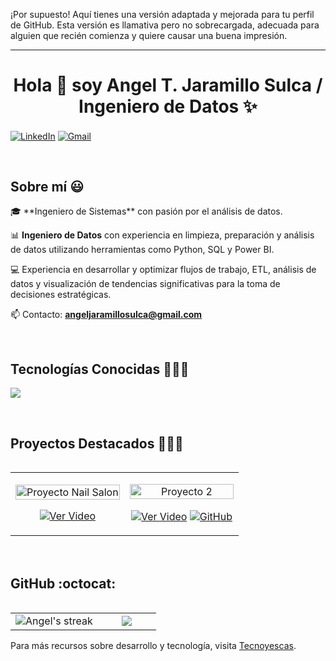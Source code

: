 ¡Por supuesto! Aquí tienes una versión adaptada y mejorada para tu perfil de GitHub. Esta versión es llamativa pero no sobrecargada, adecuada para alguien que recién comienza y quiere causar una buena impresión.

---

<h1 align="center">Hola 👋 soy Angel T. Jaramillo Sulca / Ingeniero de Datos ✨ </h1> 

<p align="left">
  <a href="https://www.linkedin.com/in/angeljarads/" target="blank"><img align="center" src="https://img.shields.io/badge/LinkedIn-0077B5?style=for-the-badge&logo=linkedin&logoColor=white" alt="LinkedIn"/></a>
<a href = "mailto:angeljaramillosulca@gmail.com" target="blank"><img align="center" src="https://img.shields.io/badge/Gmail-D14836?style=for-the-badge&logo=gmail&logoColor=white" alt="Gmail"  /></a>
</p>
<br>

<h2>Sobre mí 😃</h2>

<p align="left">
🎓 **Ingeniero de Sistemas** con pasión por el análisis de datos.

📊 **Ingeniero de Datos** con experiencia en limpieza, preparación y análisis de datos utilizando herramientas como Python, SQL y Power BI.

💻 Experiencia en desarrollar y optimizar flujos de trabajo, ETL, análisis de datos y visualización de tendencias significativas para la toma de decisiones estratégicas.

📫 Contacto: **angeljaramillosulca@gmail.com**
</p>
<br>

<h2>Tecnologías Conocidas 👨🏻‍💻</h2>

<p align="left">
  <a href="https://skillicons.dev">
    <img src="https://skillicons.dev/icons?i=python,sql,powerbi,tableau,git,github,docker,html,css,js&perline=10" />
  </a>
</p>
<br>

<h2>Proyectos Destacados 👨🏻‍💻</h2>

<table align="left">
<tr border="none">
  <td width="50%" align="center">
    <p align="center">
     <a href="https://docs.google.com/presentation/d/1YhWsGaoZvAlG4MmxwD29TLIdE9tOMUZ5V8lsIhQTmNU/edit?usp=drive_link" title="Proyecto Nail Salon">
        <img align="center" width="100%" src="https://via.placeholder.com/250x150.png?text=Proyecto+Nail+Salon" alt="Proyecto Nail Salon"/></a>
      </p>
    <p align="center">
        <a href="https://docs.google.com/presentation/d/1YhWsGaoZvAlG4MmxwD29TLIdE9tOMUZ5V8lsIhQTmNU/edit?usp=drive_link" target="blank"><img align="center" src="https://img.shields.io/badge/Ver%20Video-FF0000?style=for-the-badge&logo=youtube&logoColor=white" alt="Ver Video"  /></a>
    </p>       
</td>
  <td width="50%" align="center">
    <p align="center">
     <a href="#" title="Proyecto 2">
        <img align="center" width="100%" src="https://via.placeholder.com/250x150.png?text=Proyecto+2" alt="Proyecto 2"/></a>
      </p>
    <p align="center">
        <a href="#" target="blank"><img align="center" src="https://img.shields.io/badge/Ver%20Video-FF0000?style=for-the-badge&logo=youtube&logoColor=white" alt="Ver Video"  /></a>
      <a href="#" target="blank"><img align="center" src="https://img.shields.io/badge/GitHub-100000?style=for-the-badge&logo=github&logoColor=white" alt="GitHub" /></a>
    </p>       
</td>
</tr>
</table>

<br>
<br><br>
<br>
<br><br><br>
<br><br>

<h2>GitHub :octocat:</h2>

<p align="center">
<table align="left">
<tr border="none">
<td width="60%" align="center">
  <img title="🔥 Get streak stats for your profile at git.io/streak-stats" alt="Angel's streak" src="https://github-readme-streak-stats.herokuapp.com/?user=angeljarads&theme=dark&hide_border=false" /> 
</td>
<td width="40%" align="center">
  <img align="center" src="https://github-readme-stats.anuraghazra1.vercel.app/api/top-langs/?username=angeljarads&theme=dark&hide_border=false&no-bg=true&no-frame=true&langs_count=10"/>
  </td>
</tr>
</table>
</p>

---

Para más recursos sobre desarrollo y tecnología, visita [Tecnoyescas](https://www.tecnoyescas.com).

</p>        
<!--- stats (end) -->
